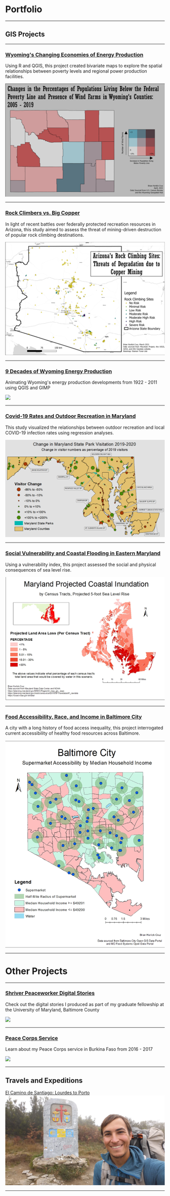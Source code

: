 
# Portfolio
---


## GIS Projects

---

### [Wyoming's Changing Economies of Energy Production](lab6/index.md)

Using R and QGIS, this project created bivariate maps to explore the spatial relationships between poverty levels and regional power production facilities.

[<img src="lab6/maps/wy_wind_poverty.png">](lab6/index)

---


### [Rock Climbers vs. Big Copper](project1_486/index.md)

In light of recent battles over federally protected recreation resources in Arizona, this study aimed to assess the threat of mining-driven destruction of popular rock climbing destinations.

[<img src="project1_486/az_route_threats.png">](project1_486/index.md)

---

### [9 Decades of Wyoming Energy Production](wyoming_energy/index.md)

Animating Wyoming's energy production developments from 1922 - 2011 using QGIS and GIMP

[<img src="wyoming_energy/wyoming_energy1.gif"/>](wyoming_energy/index.md)

---

### [Covid-19 Rates and Outdoor Recreation in Maryland](covid_mapping/index.md)

This study visualized the relationships between outdoor recreation and local COVID-19 infection rates using regression analyses.

[<img src="covid_mapping/mapping covid.png"/>](covid_mapping/index.md)

---

### [Social Vulnerability and Coastal Flooding in Eastern Maryland](coastal_flooding/index.md)

Using a vulnerability index, this project assessed the social and physical consequences of sea level rise.

[<img src="coastal_flooding/Horlick-Cruz_Lab2_five_foot_map.jpg"/>](coastal_flooding/index.md)

---

### [Food Accessibility, Race, and Income in Baltimore City](food_maps/index.md)

A city with a long history of food access inequality, this project interrogated current accessibility of healthy food resources across Baltimore.

[<img src="food_maps/supermarket.jpg">](food_maps/index.md)

---

# Other Projects
---

### [Shriver Peaceworker Digital Stories](peaceworker/index.md)

Check out the digital stories I produced as part of my graduate fellowship at the University of Maryland, Baltimore County

[<img src="images/SAM_1360.jpg"/>](peaceworker/index.md)

---

### [Peace Corps Service](etude_project/project_page.md)

Learn about my Peace Corps service in Burkina Faso from 2016 - 2017

[<img src="images/SAM_1595.jpg"/>](etude_project/project_page.md) 

---

## Travels and Expeditions

[El Camino de Santiago: Lourdes to Porto](camino/index.md)
[<img src="images/20171112_115828.jpg">](camino/index.md)

---

